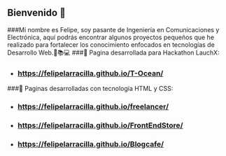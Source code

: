 
## Bienvenido :wave:
###Mi nombre es Felipe, soy pasante de Ingeniería en Comunicaciones y Electrónica, aquí podrás encontrar algunos proyectos pequeños que he realizado para fortalecer los conocimiento enfocados en tecnologías de Desarrollo Web.:book::books::computer:
###:ocean: Pagina desarrollada para Hackathon LauchX:
- ### https://felipelarracilla.github.io/T-Ocean/

###:page_facing_up: Paginas desarrolladas con tecnología HTML y CSS: 
- ### https://felipelarracilla.github.io/freelancer/
- ### https://felipelarracilla.github.io/FrontEndStore/
- ### https://felipelarracilla.github.io/Blogcafe/

<!--
**FelipeLarracilla/FelipeLarracilla** is a ✨ _special_ ✨ repository because its `README.md` (this file) appears on your GitHub profile.

Here are some ideas to get you started:

- 🔭 I’m currently working on ...
- 🌱 I’m currently learning ...
- 👯 I’m looking to collaborate on ...
- 🤔 I’m looking for help with ...
- 💬 Ask me about ...
- 📫 How to reach me: ...
- 😄 Pronouns: ...
- ⚡ Fun fact: ...
-->
